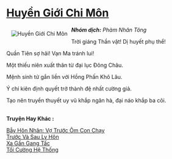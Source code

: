 <a href="https://utruyen.com/huyen-gioi-chi-mon/11452/" title="Huyền Giới Chi Môn"><h1>Huyền Giới Chi Môn</h1></a><div style="display:table"><img align="right" style="float: left; padding: 10px;" src="https://utruyen.com/images/story/200x260/huyen-gioi-chi-mon.jpg" alt="Huyền Giới Chi Môn"><b><i>Nhóm dịch:</i></b><i> </i><i>Phàm Nhân Tông</i><p></p>Trời giáng Thần vật! Dị huyết phụ thể!<p></p>Quần Tiên sợ hãi! Vạn Ma tránh lui!<p></p>Một thiếu niên xuất thân từ đại lục Đông Châu.<p></p>Mệnh sinh tử gắn liền với Hồng Phấn Khô Lâu.<p></p>Ý chí kiên định quyết trở thành đệ nhất cường giả.<p></p>Tạo nên truyền thuyết uy vũ khắp ngân hà, đại náo khắp ba cõi.</div><p><br><b>Truyện Hay Khác :</b></p><a href="https://utruyen.com/bay-hon-nhan-vo-truoc-om-con-chay/16861/" alt="Bẫy Hôn Nhân: Vợ Trước Ôm Con Chạy">Bẫy Hôn Nhân: Vợ Trước Ôm Con Chạy</a><br/><a href="https://dammy2019.blogspot.com/2019/11/truoc-va-sau-ly-hon.html" alt="Trước Và Sau Ly Hôn">Trước Và Sau Ly Hôn</a><br/><a href="https://dammy2019.blogspot.com/2019/11/xa-gan-gang-tac.html" alt="Xa Gần Gang Tấc">Xa Gần Gang Tấc</a><br/><a href="https://github.com/quanluxury/truyenhot/tree/master/truyenhay/16293/" alt="Tối Cường Hệ Thống">Tối Cường Hệ Thống</a><br/>